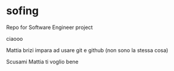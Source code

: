 # sofing
Repo for Software Engineer project

ciaooo

Mattia brizi impara ad usare git e github (non sono la stessa cosa)

Scusami Mattia ti voglio bene
